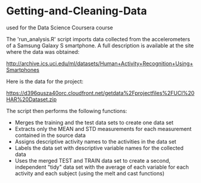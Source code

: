 # Getting-and-Cleaning-Data
used for the Data Science Coursera course

The 'run_analysis.R' script imports data collected from the accelerometers of a Samsung Galaxy S smartphone.  A full description
is available at the site where the data was obtained:

http://archive.ics.uci.edu/ml/datasets/Human+Activity+Recognition+Using+Smartphones

Here is the data for the project:

https://d396qusza40orc.cloudfront.net/getdata%2Fprojectfiles%2FUCI%20HAR%20Dataset.zip

The script then performs the following functions:

  -  Merges the training and the test data sets to create one data set
  -  Extracts only the MEAN and STD measurements for each measurement contained in the source data
  -  Assigns descriptive activity names to the activities in the data set
  -  Labels the data set with descriptive variable names for the collected data
  -  Uses the merged TEST and TRAIN data set to create a second, independent "tidy" data set with
     the average of each variable for each activity and each subject (using the melt and cast functions)
